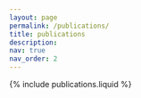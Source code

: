 ```yaml
---
layout: page
permalink: /publications/
title: publications
description: 
nav: true
nav_order: 2
---
```


<!-- _pages/publications.md -->
{% include publications.liquid %}
